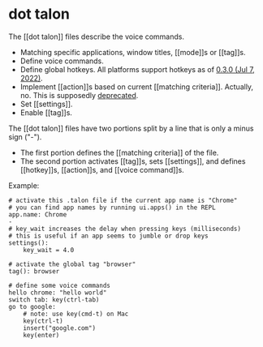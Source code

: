 # dot talon

The [[dot talon]] files describe the voice commands.

* Matching specific applications, window titles, [[mode]]s or [[tag]]s.
* Define voice commands.
* Define global hotkeys. All platforms support hotkeys as of [0.3.0 (Jul 7, 2022)](https://talonvoice.com/dl/latest/changelog.html).
* Implement [[action]]s based on current [[matching criteria]].  Actually, no.  This is supposedly [deprecated](https://talon.wiki/unofficial_talon_docs/).
* Set [[settings]].
* Enable [[tag]]s.

The [[dot talon]] files have two portions split by a line that is only a minus sign ("-").
* The first portion defines the [[matching criteria]] of the file.
* The second portion activates [[tag]]s, sets [[settings]], and defines [[hotkey]]s, [[action]]s, and [[voice command]]s.

Example:
```talon
# activate this .talon file if the current app name is "Chrome"
# you can find app names by running ui.apps() in the REPL
app.name: Chrome
-
# key_wait increases the delay when pressing keys (milliseconds)
# this is useful if an app seems to jumble or drop keys
settings():
    key_wait = 4.0

# activate the global tag "browser"
tag(): browser

# define some voice commands
hello chrome: "hello world"
switch tab: key(ctrl-tab)
go to google:
    # note: use key(cmd-t) on Mac
    key(ctrl-t)
    insert("google.com")
    key(enter)
```


